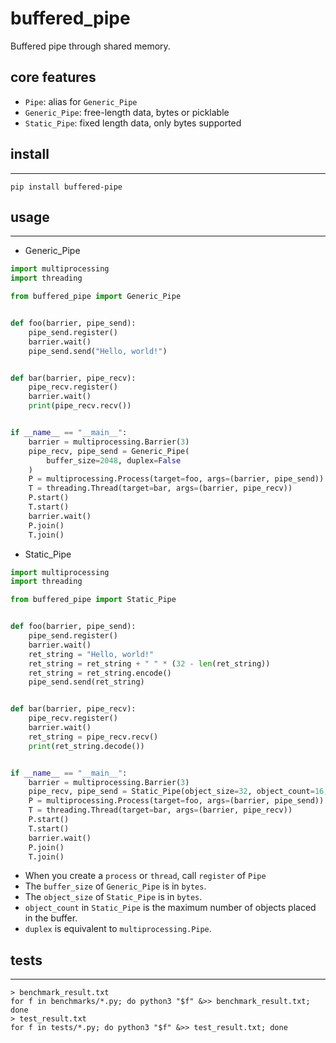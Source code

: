 # buffered_pipe
Buffered pipe through shared memory.

## core features
- `Pipe`: alias for `Generic_Pipe`
- `Generic_Pipe`: free-length data, bytes or picklable
- `Static_Pipe`: fixed length data, only bytes supported

## install
--------------------
```shell
pip install buffered-pipe
```

## usage
--------------------

- Generic_Pipe
```python
import multiprocessing
import threading

from buffered_pipe import Generic_Pipe


def foo(barrier, pipe_send):
    pipe_send.register()
    barrier.wait()
    pipe_send.send("Hello, world!")


def bar(barrier, pipe_recv):
    pipe_recv.register()
    barrier.wait()
    print(pipe_recv.recv())


if __name__ == "__main__":
    barrier = multiprocessing.Barrier(3)
    pipe_recv, pipe_send = Generic_Pipe(
        buffer_size=2048, duplex=False
    )
    P = multiprocessing.Process(target=foo, args=(barrier, pipe_send))
    T = threading.Thread(target=bar, args=(barrier, pipe_recv))
    P.start()
    T.start()
    barrier.wait()
    P.join()
    T.join()
```

- Static_Pipe
```python
import multiprocessing
import threading

from buffered_pipe import Static_Pipe


def foo(barrier, pipe_send):
    pipe_send.register()
    barrier.wait()
    ret_string = "Hello, world!"
    ret_string = ret_string + " " * (32 - len(ret_string))
    ret_string = ret_string.encode()
    pipe_send.send(ret_string)


def bar(barrier, pipe_recv):
    pipe_recv.register()
    barrier.wait()
    ret_string = pipe_recv.recv()
    print(ret_string.decode())


if __name__ == "__main__":
    barrier = multiprocessing.Barrier(3)
    pipe_recv, pipe_send = Static_Pipe(object_size=32, object_count=16, duplex=False)
    P = multiprocessing.Process(target=foo, args=(barrier, pipe_send))
    T = threading.Thread(target=bar, args=(barrier, pipe_recv))
    P.start()
    T.start()
    barrier.wait()
    P.join()
    T.join()
```

- When you create a `process` or `thread`, call `register` of `Pipe`
- The `buffer_size` of `Generic_Pipe` is in `bytes`.
- The `object_size` of `Static_Pipe` is in `bytes`.
- `object_count` in `Static_Pipe` is the maximum number of objects placed in the buffer.
- `duplex` is equivalent to `multiprocessing.Pipe`.


## tests
--------------
```shell
> benchmark_result.txt
for f in benchmarks/*.py; do python3 "$f" &>> benchmark_result.txt; done
> test_result.txt
for f in tests/*.py; do python3 "$f" &>> test_result.txt; done
```